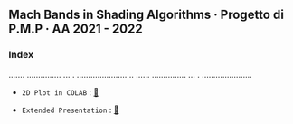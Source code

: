 ## Mach Bands in Shading Algorithms  ·  Progetto di P.M.P  ·  AA 2021 - 2022 

### Index

   ....... ............... ... . ......................
   .. ...... ............... ... . ......................


   - `2D Plot in COLAB` : [🔗](https://colab.research.google.com/github/AlbanUNIMI/mach-bands-in-shading-algorithms/blob/main/Mach%20Bands%20in%20Shading%20Algorithms%20-%202D%20Plot.ipynb#scrollTo=wh_A0AKUNgyT)

   - `Extended Presentation` : [🔗](https://colab.research.google.com/github/AlbanUNIMI/mach-bands-in-shading-algorithms/blob/main/Mach%20Bands%20in%20Shading%20Algorithms%20-%202D%20Plot.ipynb#scrollTo=wh_A0AKUNgyT)
